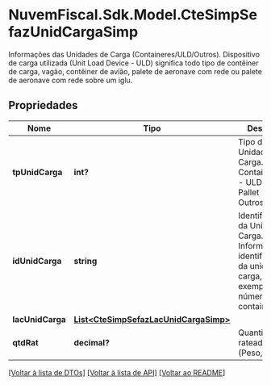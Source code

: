 # NuvemFiscal.Sdk.Model.CteSimpSefazUnidCargaSimp
Informações das Unidades de Carga (Containeres/ULD/Outros).  Dispositivo de carga utilizada (Unit Load Device - ULD) significa todo tipo de contêiner de carga, vagão, contêiner de avião, palete de aeronave com rede ou palete de aeronave com rede sobre um iglu.

## Propriedades

Nome | Tipo | Descrição | Comentários
------------ | ------------- | ------------- | -------------
**tpUnidCarga** | **int?** | Tipo da Unidade de Carga.  * 1 - Container  * 2 - ULD  * 3 - Pallet  * 4 - Outros | 
**idUnidCarga** | **string** | Identificação da Unidade de Carga.  Informar a identificação da unidade de carga, por exemplo: número do container. | 
**lacUnidCarga** | [**List&lt;CteSimpSefazLacUnidCargaSimp&gt;**](CteSimpSefazLacUnidCargaSimp.md) |  | [optional] 
**qtdRat** | **decimal?** | Quantidade rateada (Peso,Volume). | [optional] 

[[Voltar à lista de DTOs]](../README.md#documentation-for-models) [[Voltar à lista de API]](../README.md#documentation-for-api-endpoints) [[Voltar ao README]](../README.md)

